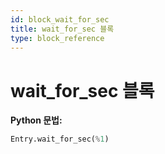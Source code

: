 ```yaml
---
id: block_wait_for_sec
title: wait_for_sec 블록
type: block_reference
---
```


# wait_for_sec 블록

**Python 문법:**
```python
Entry.wait_for_sec(%1)
```

